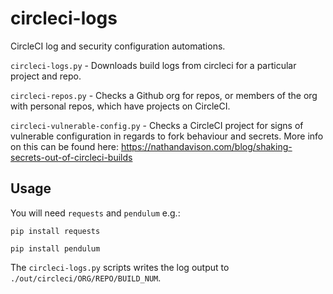 # circleci-logs
CircleCI log and security configuration automations.

`circleci-logs.py` - Downloads build logs from circleci for a particular project and repo.

`circleci-repos.py` - Checks a Github org for repos, or members of the org with personal repos, which have projects on CircleCI.

`circleci-vulnerable-config.py` - Checks a CircleCI project for signs of vulnerable configuration in regards to fork behaviour and secrets. More info on this can be found here: https://nathandavison.com/blog/shaking-secrets-out-of-circleci-builds

## Usage
You will need `requests` and `pendulum` e.g.:

`pip install requests`

`pip install pendulum`

The `circleci-logs.py` scripts writes the log output to `./out/circleci/ORG/REPO/BUILD_NUM`.
